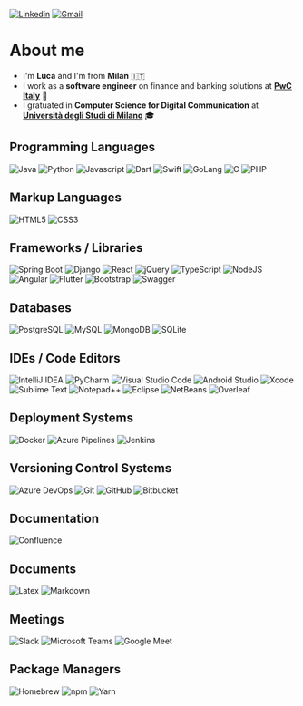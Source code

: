 [![Linkedin](https://img.shields.io/badge/Linkedin-%230077B5.svg?style=for-the-badge&logo=linkedin&logoColor=white)](https://www.linkedin.com/in/lucaarmetta/)
[![Gmail](https://img.shields.io/badge/Gmail-D14836?style=for-the-badge&logo=gmail&logoColor=white)](mailto:armetta.luca@gmail.com)

# About me

<ul>
  <li>I'm <b>Luca</b> and I'm from <b>Milan</b> 🇮🇹</li>
  <li>I work as a <b>software engineer</b> on finance and banking solutions at <a href="https://www.pwc.com/it/it.html"><b>PwC Italy</b></a> 💼</li>
  <li>I gratuated in <b>Computer Science for Digital Communication</b> at <a href="https://www.unimi.it/"><b>Università degli Studi di Milano</b></a> 🎓</li>
</ul>

## Programming Languages

![Java](https://img.shields.io/badge/Java-F99B28.svg?style=for-the-badge&logo=openjdk&logoColor=white)
![Python](https://img.shields.io/badge/Python-447DAE?style=for-the-badge&logo=python&logoColor=fff)
![Javascript](https://img.shields.io/badge/JavaScript-F7E02A?style=for-the-badge&logo=javascript&logoColor=000)
![Dart](https://img.shields.io/badge/Dart-6DE6D5.svg?style=for-the-badge&logo=dart&logoColor=black)
![Swift](https://img.shields.io/badge/Swift-F1553C?style=for-the-badge&logo=swift&logoColor=white)
![GoLang](https://img.shields.io/badge/Go-1EAFD8.svg?style=for-the-badge&logo=go&logoColor=white)
![C](https://img.shields.io/badge/C-404CAF?style=for-the-badge&logo=c&logoColor=white)
![PHP](https://img.shields.io/badge/php-7B7FB6.svg?style=for-the-badge&logo=php&logoColor=white)

## Markup Languages

![HTML5](https://img.shields.io/badge/HTML-E5532F.svg?style=for-the-badge&logo=html5&logoColor=white)
![CSS3](https://img.shields.io/badge/CSS-1472B6?style=for-the-badge&logo=css3&logoColor=fff)

## Frameworks / Libraries

![Spring Boot](https://img.shields.io/badge/Spring%20Boot-72B545?style=for-the-badge&logo=springboot&logoColor=fff)
![Django](https://img.shields.io/badge/django-184435.svg?style=for-the-badge&logo=django&logoColor=white)
![React](https://img.shields.io/badge/React-68DBFB.svg?style=for-the-badge&logo=react&logoColor=black)
![jQuery](https://img.shields.io/badge/jQuery-1777B7?style=for-the-badge&logo=jquery&logoColor=fff)
![TypeScript](https://img.shields.io/badge/TypeScript-387CC8?style=for-the-badge&logo=typescript&logoColor=fff)
![NodeJS](https://img.shields.io/badge/Node.js-84BF18?style=for-the-badge&logo=node.js&logoColor=white)
![Angular](https://img.shields.io/badge/Angular-DF1538.svg?style=for-the-badge&logo=angular&logoColor=white)
![Flutter](https://img.shields.io/badge/Flutter-64CBF7?style=for-the-badge&logo=flutter&logoColor=fff)
![Bootstrap](https://img.shields.io/badge/Bootstrap-7D1AF8?style=for-the-badge&logo=bootstrap&logoColor=fff)
![Swagger](https://img.shields.io/badge/swagger-80ED55.svg?&style=for-the-badge&logo=swagger&logoColor=black)

## Databases

![PostgreSQL](https://img.shields.io/badge/Postgres-3A6C94.svg?style=for-the-badge&logo=postgresql&logoColor=white)
![MySQL](https://img.shields.io/badge/MySQL-12668E?style=for-the-badge&logo=mysql&logoColor=fff)
![MongoDB](https://img.shields.io/badge/MongoDB-56AD48.svg?style=for-the-badge&logo=mongodb&logoColor=white)
![SQLite](https://img.shields.io/badge/SQLite-0A425C.svg?style=for-the-badge&logo=sqlite&logoColor=white)

## IDEs / Code Editors

![IntelliJ IDEA](https://img.shields.io/badge/IntelliJ%20IDEA-FB3C67.svg?style=for-the-badge&logo=intellij-idea&logoColor=white)
![PyCharm](https://img.shields.io/badge/PyCharm-FCF852?style=for-the-badge&logo=PyCharm&logoColor=black)
![Visual Studio Code](https://custom-icon-badges.demolab.com/badge/Visual%20Studio%20Code-2EAEF3.svg?style=for-the-badge&logo=vsc&logoColor=white)
![Android Studio](https://img.shields.io/badge/Android_Studio-45DD88?style=for-the-badge&logo=android-studio&logoColor=white)
![Xcode](https://img.shields.io/badge/Xcode-2897EC?style=for-the-badge&logo=Xcode&logoColor=white)
![Sublime Text](https://img.shields.io/badge/Sublime%20Text-FF9A17.svg?style=for-the-badge&logo=sublime-text&logoColor=black)
![Notepad++](https://img.shields.io/badge/Notepad++-ACF383.svg?style=for-the-badge&logo=notepad%2b%2b&logoColor=black)
![Eclipse](https://img.shields.io/badge/Eclipse-44367B.svg?style=for-the-badge&logo=Eclipse&logoColor=white)
![NetBeans](https://img.shields.io/badge/NetBeans-B3C4CE.svg?style=for-the-badge&logo=apache-netbeans-ide&logoColor=black)
![Overleaf](https://img.shields.io/badge/Overleaf-47A140.svg?&style=for-the-badge&logo=Overleaf&logoColor=white)

## Deployment Systems

![Docker](https://img.shields.io/badge/Docker-1772D8?style=for-the-badge&logo=docker&logoColor=fff)
![Azure Pipelines](https://img.shields.io/badge/Azure%20Pipelines-3168E2?style=for-the-badge&logo=azurepipelines&logoColor=fff)
![Jenkins](https://img.shields.io/badge/Jenkins-D53F39?style=for-the-badge&logo=jenkins&logoColor=fff)

## Versioning Control Systems

![Azure DevOps](https://img.shields.io/badge/Azure%20DevOps-137CD8?style=for-the-badge&logo=azuredevops&logoColor=fff)
![Git](https://img.shields.io/badge/Git-F1563B?style=for-the-badge&logo=git&logoColor=fff)
![GitHub](https://img.shields.io/badge/Github-171820.svg?&style=for-the-badge&logo=github&logoColor=white)
![Bitbucket](https://img.shields.io/badge/Bitbucket-2F88FF.svg?&style=for-the-badge&logo=Bitbucket&logoColor=white)

## Documentation

![Confluence](https://img.shields.io/badge/confluence-145AD1.svg?&style=for-the-badge&logo=confluence&logoColor=white)

## Documents

![Latex](https://img.shields.io/badge/latex%20-148485.svg?&style=for-the-badge&logo=latex&logoColor=white)
![Markdown](https://img.shields.io/badge/markdown-080808.svg?style=for-the-badge&logo=markdown&logoColor=white)

## Meetings

![Slack](https://img.shields.io/badge/Slack-501D52?style=for-the-badge&logo=slack&logoColor=white)
![Microsoft Teams](https://img.shields.io/badge/Microsoft_Teams-8086EB?style=for-the-badge&logo=microsoft-teams&logoColor=white)
![Google Meet](https://img.shields.io/badge/Google%20Meet-3CAB58?style=for-the-badge&logo=google-meet&logoColor=white)

## Package Managers

![Homebrew](https://img.shields.io/badge/Homebrew-FBB248?style=for-the-badge&logo=homebrew&logoColor=black)
![npm](https://img.shields.io/badge/npm-BA3734?style=for-the-badge&logo=npm&logoColor=fff)
![Yarn](https://img.shields.io/badge/Yarn-3592BD?style=for-the-badge&logo=yarn&logoColor=fff)
